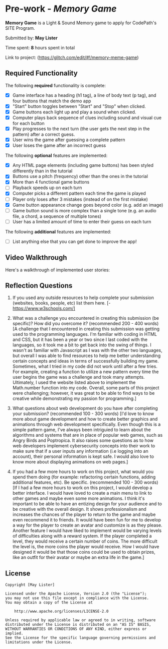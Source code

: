 # Pre-work - _Memory Game_

**Memory Game** is a Light & Sound Memory game to apply for CodePath's SITE Program.

Submitted by: **May Lister**

Time spent: **8** hours spent in total

Link to project: (https://glitch.com/edit/#!/memory-meme-game)

## Required Functionality

The following **required** functionality is complete:

- [x] Game interface has a heading (h1 tag), a line of body text (p tag), and four buttons that match the demo app
- [x] "Start" button toggles between "Start" and "Stop" when clicked.
- [x] Game buttons each light up and play a sound when clicked.
- [x] Computer plays back sequence of clues including sound and visual cue for each button
- [x] Play progresses to the next turn (the user gets the next step in the pattern) after a correct guess.
- [x] User wins the game after guessing a complete pattern
- [x] User loses the game after an incorrect guess

The following **optional** features are implemented:

- [x] Any HTML page elements (including game buttons) has been styled differently than in the tutorial
- [x] Buttons use a pitch (frequency) other than the ones in the tutorial
- [x] More than 4 functional game buttons
- [ ] Playback speeds up on each turn
- [x] Computer picks a different pattern each time the game is played
- [ ] Player only loses after 3 mistakes (instead of on the first mistake)
- [x] Game button appearance change goes beyond color (e.g. add an image)
- [ ] Game button sound is more complex than a single tone (e.g. an audio file, a chord, a sequence of multiple tones)
- [ ] User has a limited amount of time to enter their guess on each turn

The following **additional** features are implemented:

- [ ] List anything else that you can get done to improve the app!

## Video Walkthrough

Here's a walkthrough of implemented user stories:
![]()

## Reflection Questions

1. If you used any outside resources to help complete your submission (websites, books, people, etc) list them here.
   [-https://www.w3schools.com/]

2. What was a challenge you encountered in creating this submission (be specific)? How did you overcome it? (recommended 200 - 400 words)
   [A challenge that I encountered in creating this submission was getting used to the programming languages. I'm familiar with coding in HTML and CSS, but
   it has been a year or two since I last coded with the languages, so it took me a bit to get back into the swing of things. I wasn't as familiar with Javascript
   as I was with the other two languages, but overall I was able to find resources to help me better understanding certain concepts and ideas in terms of
   successfully building my game. Sometimes, what I tried in my code did not work until after a few tries. For example, creating a function to utilize a new pattern
   every time the user begins the game was a challenge and took many attempts. Ultimately, I used the website listed above to implement the Math.number function into my code. Overall,
   some parts of this project were challenging; however, it was great to be able to find ways to be creative while demonstrating my passion for programming.]

3. What questions about web development do you have after completing your submission? (recommended 100 - 300 words)
   [I'd love to know more about game development and how to create better graphics and animations through web development specifically. Even though this is a simple pattern game,
   I've always been intriguied to learn about the algorithms and systems that are in place of popular web games, such as Angry Birds and Poptropica. It also raises some
   questions as to how web developers implement cybersecurity concepts into their work to make sure that if a user inputs any information (i.e logging into an account), their
   personal information is kept safe. I would also love to know more about displaying animations on web pages.]

4. If you had a few more hours to work on this project, what would you spend them doing (for example: refactoring certain functions, adding additional features, etc). Be specific. (recommended 100 - 300 words)
   [If I had a few more hours to work on this project, I would develop a better interface. I would have loved to create a main menu to link to other games and maybe even some more animations. I think it's important
   to be able to have an entizing design for your audience and to be creative with the overall design. It shows professionalism and increases the chances of the player to return to the game and maybe even recommend
   it to friends. It would have been fun for me to develop a way for the player to create an avatar and customize is as they please. Another feature I would have liked to implement would be varying levels of difficulties
   along with a reward system. If the player completed a level, they would receive a certain number of coins. The more difficult the level is, the more coins the player would receive. How I would have designed it would be
   that those coins could be used to obtain prizes, like an outfit for their avatar or maybe an extra life in the game.]

## License

    Copyright [May Lister]

    Licensed under the Apache License, Version 2.0 (the "License");
    you may not use this file except in compliance with the License.
    You may obtain a copy of the License at

        http://www.apache.org/licenses/LICENSE-2.0

    Unless required by applicable law or agreed to in writing, software
    distributed under the License is distributed on an "AS IS" BASIS,
    WITHOUT WARRANTIES OR CONDITIONS OF ANY KIND, either express or implied.
    See the License for the specific language governing permissions and
    limitations under the License.
